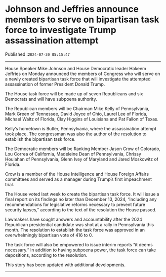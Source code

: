# Johnson and Jeffries announce members to serve on bipartisan task force to investigate Trump assassination attempt

Published :`2024-07-30 05:15:47`

---

House Speaker Mike Johnson and House Democratic leader Hakeem Jeffries on Monday announced the members of Congress who will serve on a newly created bipartisan task force that will investigate the attempted assassination of former President Donald Trump.

The House task force will be made up of seven Republicans and six Democrats and will have subpoena authority.

The Republican members will be Chairman Mike Kelly of Pennsylvania, Mark Green of Tennessee, David Joyce of Ohio, Laurel Lee of Florida, Michael Waltz of Florida, Clay Higgins of Louisiana and Pat Fallon of Texas.

Kelly’s hometown is Butler, Pennsylvania, where the assassination attempt took place. The congressman was also the author of the resolution to establish the bipartisan task force.

The Democratic members will be Ranking Member Jason Crow of Colorado, Lou Correa of California, Madeleine Dean of Pennsylvania, Chrissy Houlahan of Pennsylvania, Glenn Ivey of Maryland and Jared Moskowitz of Florida.

Crow is a member of the House Intelligence and House Foreign Affairs committees and served as a manager during Trump’s first impeachment trial.

The House voted last week to create the bipartisan task force. It will issue a final report on its findings no later than December 13, 2024, “including any recommendations for legislative reforms necessary to prevent future security lapses,” according to the text of the resolution the House passed.

Lawmakers have sought answers and accountability after the 2024 Republican presidential candidate was shot at a rally in Pennsylvania this month. The resolution to establish the task force was approved in an overwhelmingly bipartisan vote of 416 to 0.

The task force will also be empowered to issue interim reports “it deems necessary.” In addition to having subpoena power, the task force can take depositions, according to the resolution.

This story has been updated with additional developments.

---

